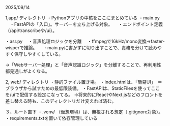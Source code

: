 2025/09/14


1,app/ ディレクトリ
・Pythonアプリの中核をここにまとめている
・main.py
　・FastAPIの「入口」。サーバーを立ち上げる対象。
　・エンドポイント定義（/api/transcribeや/ui）。

・asr.py
　・音声処理ロジックを分離
　・ffmpegで16kHz/mono変換→faster-wisperで推論。
　・main.pyに書かずに切り出すことで、責務を分けて読みやすく保守しやすくしている。

→「Webサーバー処理」と「音声認識ロジック」を分離することで、再利用性都見通しがよくなる。

2, web/ ディレクトリ
・静的ファイル置き場。
・index.htmlは、「簡易UI」　＝　ブラウザから試すための最低限装備。
・FastAPIは、StaticFilesを使ってここを/uiで配信する設定になってる。
→将来的にReactやNext.jsなどのフロントを差し替える時も、このディレクトリだけ変えれば済む。

３、ルート直下
・.venv/ （仮想環境）は、無視される想定（.gitignore対象）。
・requirements.txtを置いて依存管理している